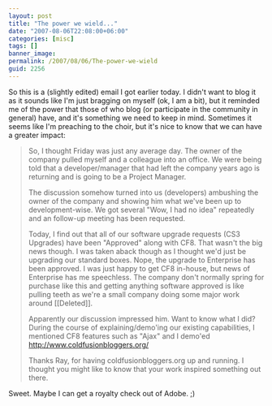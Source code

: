 ```yaml
---
layout: post
title: "The power we wield..."
date: "2007-08-06T22:08:00+06:00"
categories: [misc]
tags: []
banner_image: 
permalink: /2007/08/06/The-power-we-wield
guid: 2256
---
```


So this is a (slightly edited) email I got earlier today. I didn't want to blog it as it sounds like I'm just bragging on myself (ok, I am a bit), but it reminded me of the power that those of who blog (or participate in the community in general) have, and it's something we need to keep in mind. Sometimes it seems like I'm preaching to the choir, but it's nice to know that we can have a greater impact:

<blockquote>
So, I thought Friday was just any average day.  The owner of the company pulled myself and a colleague into an office.  We were being told that a developer/manager that had left the company years ago is returning and is going to be a Project Manager.  

The discussion somehow turned into us (developers) ambushing the owner of the company and showing him what we've been up to development-wise.  We got several "Wow, I had no idea" repeatedly and an follow-up meeting has been requested.

Today, I find out that all of our software upgrade requests (CS3 Upgrades) have been "Approved" along with CF8.  That wasn't the big news though.  I was taken aback though as I thought we'd just be upgrading our standard boxes.  Nope, the upgrade to Enterprise has been approved.  I was just happy to get CF8 in-house, but news of Enterprise has
me speechless.  The company don't normally spring for purchase like this and getting anything software approved is like pulling teeth as we're a small
company doing some major work around [[Deleted]].  

Apparently our discussion impressed him.  Want to know what I did?  During the course of explaining/demo'ing our existing capabilities, I mentioned CF8 features such as
"Ajax" and I demo'ed <a href="http://www.coldfusionbloggers.org/">http://www.coldfusionbloggers.org/
</a>

Thanks Ray, for having coldfusionbloggers.org up and running.  I thought you might like to know that your work inspired something out there. 
</blockquote>

Sweet. Maybe I can get a royalty check out of Adobe. ;)